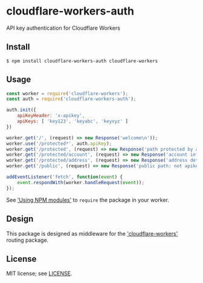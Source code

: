 # cloudflare-workers-auth
API key authentication for Cloudflare Workers

## Install
```
$ npm install cloudflare-workers-auth cloudflare-workers
```


## Usage
```javascript
const worker = require('cloudflare-workers');
const auth = require('cloudflare-workers-auth');

auth.init({
    apiKeyHeader: 'x-apikey',
    apiKeys: [ 'key123', 'keyabc', 'keyxyz' ]
})

worker.get('/', (request) => new Response('welcome\n'));
worker.use('/protected*', auth.apiKey);
worker.get('/protected', (request) => new Response('path protected by apikey\n'));
worker.get('/protected/account', (request) => new Response('account info: apikey protected\n'));
worker.get('/protected/address', (request) => new Response('address details: apikey protected\n'));
worker.get('/public', (request) => new Response('public path: not apikey protected\n'));

addEventListener('fetch', function(event) {
    event.respondWith(worker.handleRequest(event));
});
```
See ['Using NPM modules'](https://developers.cloudflare.com/workers/writing-workers/using-npm-modules/) to `require` the package in your worker.

## Design
This package is designed as middleware for  the ['cloudflare-workers'](https://www.npmjs.com/package/cloudflare-workers) routing package.

## License
MIT license; see [LICENSE](./LICENSE).
